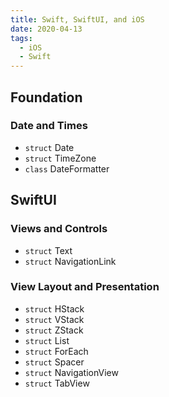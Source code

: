 ```yaml
---
title: Swift, SwiftUI, and iOS
date: 2020-04-13
tags:
  - iOS
  - Swift
---
```


## Foundation

### Date and Times

- `struct` Date
- `struct` TimeZone
- `class` DateFormatter

## SwiftUI

### Views and Controls

- `struct` Text
- `struct` NavigationLink

### View Layout and Presentation

- `struct` HStack
- `struct` VStack
- `struct` ZStack
- `struct` List
- `struct` ForEach
- `struct` Spacer
- `struct` NavigationView
- `struct` TabView
